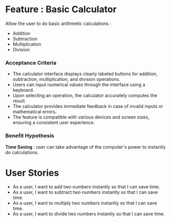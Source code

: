
# Feature : Basic Calculator


Allow the user to do basic arithmetic calculations :
- Addition
- Subtraction
- Multiplication
- Division


### Acceptance Criteria
- The calculator interface displays clearly labeled buttons for addition, subtraction, multiplication, and division operations.
- Users can input numerical values through the interface using a keyboard.
- Upon selecting an operation, the calculator accurately computes the result
- The calculator provides immediate feedback in case of invalid inputs or mathematical errors.
- The feature is compatible with various devices and screen sizes, ensuring a consistent user experience.

### Benefit Hypothesis 
**Time Saving** : user can take advantage of the computer's power to instantly do calculations.


# User Stories

- As a user, I want to add two numbers instantly so that I can save time.
- As a user, I want to subtract two numbers instantly so that I can save time.
- As a user, I want to multiply two numbers instantly so that I can save time.
- As a user, I want to divide two numbers instantly so that I can save time.
